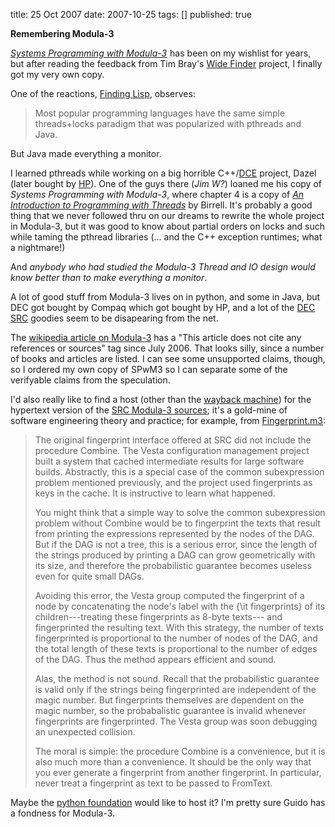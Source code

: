 title: 25 Oct 2007
date: 2007-10-25
tags: []
published: true

  <p><b class="title">Remembering Modula-3</b>

<p> <p> <p> <p><cite><a
href="http://www.amazon.com/gp/redirect.html?ie=UTF8&amp;location=http%3A%2F%2Fwww.amazon.com%2FProgramming-Modula-3-Prentice-Innovative-Technology%2Fdp%2F0135904641%3Fie%3DUTF8%26s%3Dbooks%26qid%3D1193273155%26sr%3D8-1&amp;tag=danconnolly&amp;linkCode=ur2&amp;camp=1789&amp;creative=9325">Systems
Programming with Modula-3</a></cite><img
src="https://www.assoc-amazon.com/e/ir?t=danconnolly&amp;l=ur2&amp;o=1"
width="1" height="1" alt=""
style="border:none !important; margin:0px !important;" />
has been on my
wishlist for years, but after reading the feedback from Tim
Bray's <a
href="http://www.tbray.org/ongoing/When/200x/2007/09/20/Wide-Finder">Wide
Finder</a> project, I finally got my very own copy.

<p> <p> <p> <p>One of the reactions, <a
href="http://www.findinglisp.com/blog/2007/10/stupid-programming-language-tricks.html"
rel="nofollow">Finding Lisp</a>, observes: 

<p> <p> <p> <blockquote>
  Most popular programming languages have the same simple
threads+locks
  paradigm that was popularized with pthreads and Java.<br />
</blockquote>

<p> <p> <p> <p>But Java made everything a monitor.

<p> <p> <p> <p>I learned pthreads while working on a big
horrible C++/<a
href="http://en.wikipedia.org/wiki/Distributed_Computing_Environment">DCE</a>
project, Dazel (later bought by <a
href="http://en.wikipedia.org/wiki/Hewlett-Packard">HP</a>).
One of the guys
there (<em>Jim W?</em>) loaned me
his copy of
<cite>Systems Programming with Modula-3</cite>, where
chapter 4 is a copy of
<cite><a
href="http://gatekeeper.dec.com/pub/DEC/SRC/research-reports/abstracts/src-rr-035.html">An
Introduction to Programming with Threads</a></cite> by
Birrell. It's probably
a good thing that we never followed thru on our dreams to
rewrite the whole
project in Modula-3, but it was good to know about partial
orders on locks
and such while taming the pthread libraries (... and the C++
exception
runtimes; what a nightmare!)

<p> <p> <p> <p>And <em>anybody who had studied the Modula-3
Thread and
IO design would know
better than to make everything a monitor</em>.


<p> <p> <p>A lot of good stuff from Modula-3 lives on in python, and
some in Java,
but DEC got bought by Compaq which got bought by HP, and a
lot of the <a
href="http://en.wikipedia.org/wiki/DEC_Systems_Research_Center">DEC
SRC</a>
goodies seem to be disapearing from the net.


<p> <p> <p> <p>The <a
href="http://en.wikipedia.org/wiki/Modula-3">wikipedia
article on
Modula-3</a> has a "This article does not cite any
references or sources" tag
since July 2006. That looks silly, since a number of books
and articles are
listed. I can see some unsupported claims, though, so I
ordered my own copy
of SPwM3 so I can separate some of the verifyable claims
from the
speculation.

<p> <p> <p> <p>I'd also really like to find a host (other than
the <a
href="http://www.archive.org/web/web.php">wayback
machine</a>) for the
hypertext version of the <a
href="http://web.archive.org/web/20051217112426/http://www.research.compaq.com/SRC/m3sources/html/INDEX.html">SRC
Modula-3 sources</a>; it's a gold-mine of software
engineering theory and
practice; for example, from <a
href="http://web.archive.org/web/20040105144442/www.research.compaq.com/SRC/m3sources/html/fingerprint/src/Fingerprint.i3.html">Fingerprint.m3</a>:

<p> <p> <p> <blockquote>

<p> <p> <p>   <p>The original fingerprint interface offered at
SRC did
not include the
  procedure Combine. The Vesta configuration management
project built a
  system that cached intermediate results for large software
builds.
  Abstractly, this is a special case of the common
subexpression problem
  mentioned previously, and the project used fingerprints as
keys in the
  cache. It is instructive to learn what happened.

<p> <p> <p>   <p>You might think that a simple way to solve the
common
subexpression
  problem without Combine would be to fingerprint the texts
that result from
  printing the expressions represented by the nodes of the
DAG. But if the
  DAG is not a tree, this is a serious error, since the
length of the strings
  produced by printing a DAG can grow geometrically with its
size, and
  therefore the probabilistic guarantee becomes useless even
for quite small
  DAGs.

<p> <p> <p>   <p>Avoiding this error, the Vesta group computed the
fingerprint of a node
  by concatenating the node's label with the {\it
fingerprints} of its
  children---treating these fingerprints as 8-byte texts---
and fingerprinted
  the resulting text. With this strategy, the number of
texts fingerprinted
  is proportional to the number of nodes of the DAG, and the
total length of
  these texts is proportional to the number of edges of the
DAG. Thus the
  method appears efficient and sound.

<p> <p> <p>   <p>Alas, the method is not sound. Recall that the
probabilistic guarantee
  is valid only if the strings being fingerprinted are
independent of the
  magic number. But fingerprints themselves are dependent on
the magic
  number, so the probabalistic guarantee is invalid whenever
fingerprints are
  fingerprinted. The Vesta group was soon debugging an
unexpected
  collision.

<p> <p> <p>   <p>The moral is simple: the procedure Combine is a
convenience, but it is
  also much more than a convenience. It should be the only
way that you ever
  generate a fingerprint from another fingerprint. In
particular, never treat
  a fingerprint as text to be passed to FromText.

<p> <p> <p> </blockquote>

<p> <p> <p> <p>Maybe the <a href="http://www.python.org/psf/">python
foundation</a> would
like to host it? I'm pretty sure Guido has a fondness for
Modula-3.

